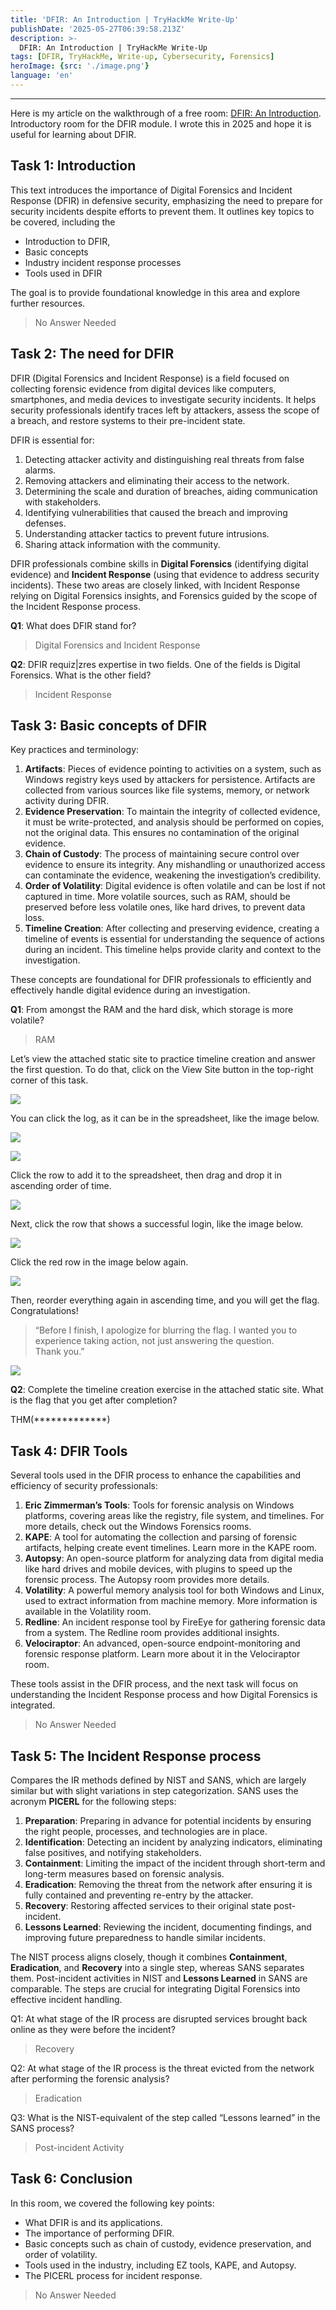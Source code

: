 ```yaml
---
title: 'DFIR: An Introduction | TryHackMe Write-Up'
publishDate: '2025-05-27T06:39:58.213Z'
description: >-
  DFIR: An Introduction | TryHackMe Write-Up
tags: [DFIR, TryHackMe, Write-up, Cybersecurity, Forensics]
heroImage: {src: './image.png'}
language: 'en'
---
```

* * *

Here is my article on the walkthrough of a free room: [DFIR: An Introduction](https://tryhackme.com/room/introductoryroomdfirmodule). Introductory room for the DFIR module. I wrote this in 2025 and hope it is useful for learning about DFIR.

## Task 1: Introduction

This text introduces the importance of Digital Forensics and Incident Response (DFIR) in defensive security, emphasizing the need to prepare for security incidents despite efforts to prevent them. It outlines key topics to be covered, including the

*   Introduction to DFIR,
*   Basic concepts
*   Industry incident response processes
*   Tools used in DFIR

The goal is to provide foundational knowledge in this area and explore further resources.

> No Answer Needed

## Task 2: The need for DFIR

DFIR (Digital Forensics and Incident Response) is a field focused on collecting forensic evidence from digital devices like computers, smartphones, and media devices to investigate security incidents. It helps security professionals identify traces left by attackers, assess the scope of a breach, and restore systems to their pre-incident state.

DFIR is essential for:

1.  Detecting attacker activity and distinguishing real threats from false alarms.
2.  Removing attackers and eliminating their access to the network.
3.  Determining the scale and duration of breaches, aiding communication with stakeholders.
4.  Identifying vulnerabilities that caused the breach and improving defenses.
5.  Understanding attacker tactics to prevent future intrusions.
6.  Sharing attack information with the community.

DFIR professionals combine skills in **Digital Forensics** (identifying digital evidence) and **Incident Response** (using that evidence to address security incidents). These two areas are closely linked, with Incident Response relying on Digital Forensics insights, and Forensics guided by the scope of the Incident Response process.

**Q1**: What does DFIR stand for?

> Digital Forensics and Incident Response

**Q2**: DFIR requiz|zres expertise in two fields. One of the fields is Digital Forensics. What is the other field?

> Incident Response

## Task 3: Basic concepts of DFIR

Key practices and terminology:

1.  **Artifacts**: Pieces of evidence pointing to activities on a system, such as Windows registry keys used by attackers for persistence. Artifacts are collected from various sources like file systems, memory, or network activity during DFIR.
2.  **Evidence Preservation**: To maintain the integrity of collected evidence, it must be write-protected, and analysis should be performed on copies, not the original data. This ensures no contamination of the original evidence.
3.  **Chain of Custody**: The process of maintaining secure control over evidence to ensure its integrity. Any mishandling or unauthorized access can contaminate the evidence, weakening the investigation’s credibility.
4.  **Order of Volatility**: Digital evidence is often volatile and can be lost if not captured in time. More volatile sources, such as RAM, should be preserved before less volatile ones, like hard drives, to prevent data loss.
5.  **Timeline Creation**: After collecting and preserving evidence, creating a timeline of events is essential for understanding the sequence of actions during an incident. This timeline helps provide clarity and context to the investigation.

These concepts are foundational for DFIR professionals to efficiently and effectively handle digital evidence during an investigation.

**Q1**: From amongst the RAM and the hard disk, which storage is more volatile?

> RAM

Let’s view the attached static site to practice timeline creation and answer the first question. To do that, click on the View Site button in the top-right corner of this task.

![](https://cdn-images-1.medium.com/max/800/1*0Dp0TP95_LQ7XBNaNj1jzA.png)

You can click the log, as it can be in the spreadsheet, like the image below.

![](https://cdn-images-1.medium.com/max/800/1*Q1zm-uOfBk9RJ9cz6X8mGQ.png)

![](https://cdn-images-1.medium.com/max/800/1*AbtP3qPj0SX6MsXqNutKLg.png)

Click the row to add it to the spreadsheet, then drag and drop it in ascending order of time.

![](https://cdn-images-1.medium.com/max/800/1*RDdD0CPglGK12vmjJd6hTA.png)

Next, click the row that shows a successful login, like the image below.

![](https://cdn-images-1.medium.com/max/800/1*1Kv-yXQINZ4uGINQ2cF7og.png)

Click the red row in the image below again.

![](https://cdn-images-1.medium.com/max/800/1*MssMCUjM8yIPdi7p3pSQxQ.png)

Then, reorder everything again in ascending time, and you will get the flag. Congratulations!

> “Before I finish, I apologize for blurring the flag. I wanted you to experience taking action, not just answering the question. Thank you.”

![](https://cdn-images-1.medium.com/max/800/1*Z7H_Gj7gITI6WEJbIrrMjw.png)

**Q2**: Complete the timeline creation exercise in the attached static site. What is the flag that you get after completion?

THM(\*\*\*\*\*\*\*\*\*\*\*\*\*)

## Task 4: DFIR Tools

Several tools used in the DFIR process to enhance the capabilities and efficiency of security professionals:

1.  **Eric Zimmerman’s Tools**: Tools for forensic analysis on Windows platforms, covering areas like the registry, file system, and timelines. For more details, check out the Windows Forensics rooms.
2.  **KAPE**: A tool for automating the collection and parsing of forensic artifacts, helping create event timelines. Learn more in the KAPE room.
3.  **Autopsy**: An open-source platform for analyzing data from digital media like hard drives and mobile devices, with plugins to speed up the forensic process. The Autopsy room provides more details.
4.  **Volatility**: A powerful memory analysis tool for both Windows and Linux, used to extract information from machine memory. More information is available in the Volatility room.
5.  **Redline**: An incident response tool by FireEye for gathering forensic data from a system. The Redline room provides additional insights.
6.  **Velociraptor**: An advanced, open-source endpoint-monitoring and forensic response platform. Learn more about it in the Velociraptor room.

These tools assist in the DFIR process, and the next task will focus on understanding the Incident Response process and how Digital Forensics is integrated.

> No Answer Needed

## Task 5: The Incident Response process

Compares the IR methods defined by NIST and SANS, which are largely similar but with slight variations in step categorization. SANS uses the acronym **PICERL** for the following steps:

1.  **Preparation**: Preparing in advance for potential incidents by ensuring the right people, processes, and technologies are in place.
2.  **Identification**: Detecting an incident by analyzing indicators, eliminating false positives, and notifying stakeholders.
3.  **Containment**: Limiting the impact of the incident through short-term and long-term measures based on forensic analysis.
4.  **Eradication**: Removing the threat from the network after ensuring it is fully contained and preventing re-entry by the attacker.
5.  **Recovery**: Restoring affected services to their original state post-incident.
6.  **Lessons Learned**: Reviewing the incident, documenting findings, and improving future preparedness to handle similar incidents.

The NIST process aligns closely, though it combines **Containment**, **Eradication**, and **Recovery** into a single step, whereas SANS separates them. Post-incident activities in NIST and **Lessons Learned** in SANS are comparable. The steps are crucial for integrating Digital Forensics into effective incident handling.

Q1: At what stage of the IR process are disrupted services brought back online as they were before the incident?

> Recovery

Q2: At what stage of the IR process is the threat evicted from the network after performing the forensic analysis?

> Eradication

Q3: What is the NIST-equivalent of the step called “Lessons learned” in the SANS process?

> Post-incident Activity

## Task 6: Conclusion

In this room, we covered the following key points:

*   What DFIR is and its applications.
*   The importance of performing DFIR.
*   Basic concepts such as chain of custody, evidence preservation, and order of volatility.
*   Tools used in the industry, including EZ tools, KAPE, and Autopsy.
*   The PICERL process for incident response.

> No Answer Needed
